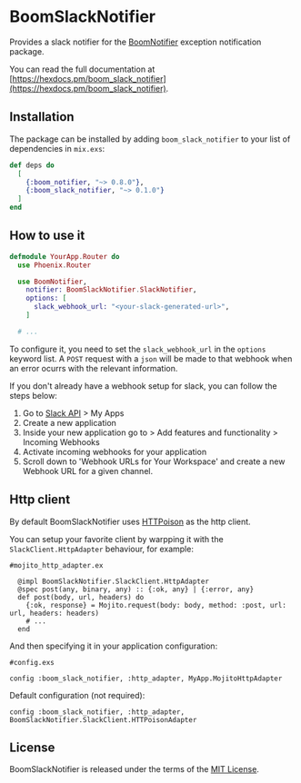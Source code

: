 # BoomSlackNotifier

Provides a slack notifier for the [BoomNotifier](https://github.com/wyeworks/boom) exception notification package.

You can read the full documentation at [https://hexdocs.pm/boom_slack_notifier](https://hexdocs.pm/boom_slack_notifier).

## Installation

The package can be installed by adding `boom_slack_notifier` to your list of dependencies in
`mix.exs`:

```elixir
def deps do
  [
    {:boom_notifier, "~> 0.8.0"},
    {:boom_slack_notifier, "~> 0.1.0"}
  ]
end
```

## How to use it

```elixir
defmodule YourApp.Router do
  use Phoenix.Router

  use BoomNotifier,
    notifier: BoomSlackNotifier.SlackNotifier,
    options: [
      slack_webhook_url: "<your-slack-generated-url>",
    ]

  # ...
```

To configure it, you need to set the `slack_webhook_url` in the `options` keyword list. A `POST` request with a `json` will be made to that webhook when an error ocurrs with the relevant information.

If you don't already have a webhook setup for slack, you can follow the steps below:

1. Go to [Slack API](https://api.slack.com/) > My Apps
2. Create a new application
3. Inside your new application go to > Add features and functionality > Incoming Webhooks
4. Activate incoming webhooks for your application
5. Scroll down to 'Webhook URLs for Your Workspace' and create a new Webhook URL for a given channel.

## Http client

By default BoomSlackNotifier uses [HTTPoison](https://github.com/edgurgel/httpoison) as the http client. 

You can setup your favorite client by warpping it with the `SlackClient.HttpAdapter` behaviour, for example:

```
#mojito_http_adapter.ex

  @impl BoomSlackNotifier.SlackClient.HttpAdapter
  @spec post(any, binary, any) :: {:ok, any} | {:error, any}
  def post(body, url, headers) do
    {:ok, response} = Mojito.request(body: body, method: :post, url: url, headers: headers)
    # ...
  end
```

And then specifying it in your application configuration:

```
#config.exs

config :boom_slack_notifier, :http_adapter, MyApp.MojitoHttpAdapter

```

Default configuration (not required): 
```
config :boom_slack_notifier, :http_adapter, BoomSlackNotifier.SlackClient.HTTPoisonAdapter
```
## License

BoomSlackNotifier is released under the terms of the [MIT License](https://github.com/wyeworks/boom/blob/master/LICENSE).
